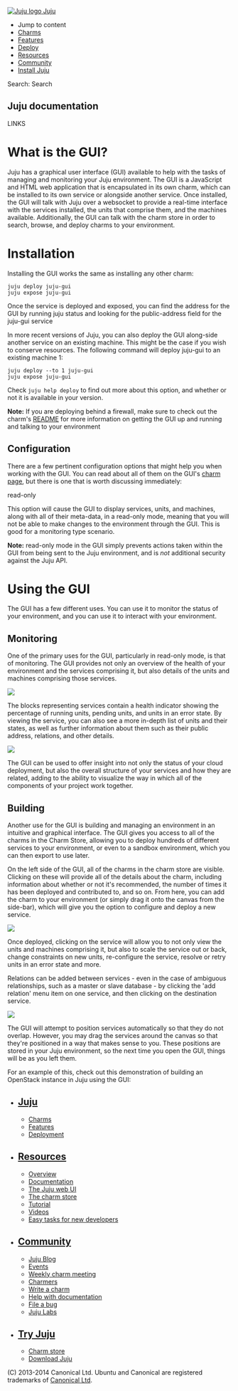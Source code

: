 [ ![Juju logo](//assets.ubuntu.com/sites/ubuntu/latest/u/img/logo.png) Juju
](https://juju.ubuntu.com/)

  - Jump to content
  - [Charms](https://juju.ubuntu.com/charms/)
  - [Features](https://juju.ubuntu.com/features/)
  - [Deploy](https://juju.ubuntu.com/deployment/)
  - [Resources](https://juju.ubuntu.com/resources/)
  - [Community](https://juju.ubuntu.com/community/)
  - [Install Juju](https://juju.ubuntu.com/download/)

Search: Search

## Juju documentation

LINKS

# What is the GUI?

Juju has a graphical user interface (GUI) available to help with the tasks of
managing and monitoring your Juju environment. The GUI is a JavaScript and HTML
web application that is encapsulated in its own charm, which can be installed to
its own service or alongside another service. Once installed, the GUI will talk
with Juju over a websocket to provide a real-time interface with the services
installed, the units that comprise them, and the machines available.
Additionally, the GUI can talk with the charm store in order to search, browse,
and deploy charms to your environment.

# Installation

Installing the GUI works the same as installing any other charm:

    juju deploy juju-gui
    juju expose juju-gui

Once the service is deployed and exposed, you can find the address for the GUI
by running juju status and looking for the public-address field for the juju-gui
service

In more recent versions of Juju, you can also deploy the GUI along-side another
service on an existing machine. This might be the case if you wish to conserve
resources. The following command will deploy juju-gui to an existing machine 1:

    juju deploy --to 1 juju-gui
    juju expose juju-gui

Check `juju help deploy` to find out more about this option, and whether or not
it is available in your version.

**Note:** If you are deploying behind a firewall, make sure to check out the charm's [README](https://jujucharms.com/fullscreen/search/precise/juju-gui/#bws-readme) for more information on getting the GUI up and running and talking to your environment

## Configuration

There are a few pertinent configuration options that might help you when working
with the GUI. You can read about all of them on the GUI's [charm
page](https://jujucharms.com/fullscreen/search/precise/juju-gui/), but there is
one that is worth discussing immediately:

read-only

This option will cause the GUI to display services, units, and machines, along
with all of their meta-data, in a read-only mode, meaning that you will not be
able to make changes to the environment through the GUI. This is good for a
monitoring type scenario.

**Note:** read-only mode in the GUI simply prevents actions taken within the GUI from being sent to the Juju environment, and is _not_ additional security against the Juju API.

# Using the GUI

The GUI has a few different uses. You can use it to monitor the status of your
environment, and you can use it to interact with your environment.

## Monitoring

One of the primary uses for the GUI, particularly in read-only mode, is that of
monitoring. The GUI provides not only an overview of the health of your
environment and the services comprising it, but also details of the units and
machines comprising those services.

![](./media/gui_management-status.png)

The blocks representing services contain a health indicator showing the
percentage of running units, pending units, and units in an error state. By
viewing the service, you can also see a more in-depth list of units and their
states, as well as further information about them such as their public address,
relations, and other details.

![](./media/gui_management-unit.png)

The GUI can be used to offer insight into not only the status of your cloud
deployment, but also the overall structure of your services and how they are
related, adding to the ability to visualize the way in which all of the
components of your project work together.

## Building

Another use for the GUI is building and managing an environment in an intuitive
and graphical interface. The GUI gives you access to all of the charms in the
Charm Store, allowing you to deploy hundreds of different services to your
environment, or even to a sandbox environment, which you can then export to use
later.

On the left side of the GUI, all of the charms in the charm store are visible.
Clicking on these will provide all of the details about the charm, including
information about whether or not it's recommended, the number of times it has
been deployed and contributed to, and so on. From here, you can add the charm to
your environment (or simply drag it onto the canvas from the side-bar), which
will give you the option to configure and deploy a new service.

![](./media/gui_mangement-charmstore.png)

Once deployed, clicking on the service will allow you to not only view the units
and machines comprising it, but also to scale the service out or back, change
constraints on new units, re-configure the service, resolve or retry units in an
error state and more.

Relations can be added between services - even in the case of ambiguous
relationships, such as a master or slave database - by clicking the 'add
relation' menu item on one service, and then clicking on the destination
service.

![](./media/gui_management-build_relation.png)

The GUI will attempt to position services automatically so that they do not
overlap. However, you may drag the services around the canvas so that they're
positioned in a way that makes sense to you. These positions are stored in your
Juju environment, so the next time you open the GUI, things will be as you left
them.

For an example of this, check out this demonstration of building an OpenStack
instance in Juju using the GUI:

  - ## [Juju](/)

    - [Charms](/charms/)
    - [Features](/features/)
    - [Deployment](/deployment/)
  - ## [Resources](/resources/)

    - [Overview](/resources/overview/)
    - [Documentation](/docs/)
    - [The Juju web UI](/resources/juju-gui/)
    - [The charm store](/docs/authors-charm-store.html)
    - [Tutorial](/docs/getting-started.html#test)
    - [Videos](/resources/videos/)
    - [Easy tasks for new developers](/resources/easy-tasks-for-new-developers/)
  - ## [Community](/community)

    - [Juju Blog](/community/blog/)
    - [Events](/events/)
    - [Weekly charm meeting](/community/weekly-charm-meeting/)
    - [Charmers](/community/charmers/)
    - [Write a charm](/docs/authors-charm-writing.html)
    - [Help with documentation](/docs/contributing.html)
    - [File a bug](https://bugs.launchpad.net/juju-core/+filebug)
    - [Juju Labs](/communiy/labs/)
  - ## [Try Juju](https://jujucharms.com/sidebar/)

    - [Charm store](https://jujucharms.com/)
    - [Download Juju](/download/)

(C) 2013-2014 Canonical Ltd. Ubuntu and Canonical are registered trademarks of
[Canonical Ltd](http://www.canonical.com).

